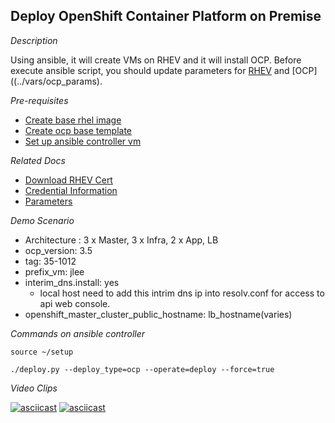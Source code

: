 Deploy OpenShift Container Platform on Premise
---------------------------------------------

*Description*

Using ansible, it will create VMs on RHEV and it will install OCP. Before execute ansible script, you should update parameters for [RHEV](./parameters.md) and [OCP]((../vars/ocp_params). 

*Pre-requisites*
- [Create base rhel image](./base-rhel-image.md)
- [Create ocp base template](./base-rhel-ocp-template.md)
- [Set up ansible controller vm](./ansible-controller-vm.md)


*Related Docs*
- [Download RHEV Cert](./download-rhev-cert.md)
- [Credential Information](./setup.md)
- [Parameters](./parameters.md)


*Demo Scenario*
 - Architecture : 3 x Master, 3 x Infra, 2 x App, LB
 - ocp_version: 3.5
 - tag: 35-1012
 - prefix_vm: jlee
 - interim_dns.install: yes
   - local host need to add this intrim dns ip into resolv.conf for access to api web console. 
 - openshift_master_cluster_public_hostname: lb_hostname(varies)

*Commands on ansible controller* 

```
source ~/setup

./deploy.py --deploy_type=ocp --operate=deploy --force=true  
```
*Video Clips*

[![asciicast](https://asciinema.org/a/142266.png)](https://asciinema.org/a/142266)
[![asciicast](https://asciinema.org/a/142298.png)](https://asciinema.org/a/142298)
